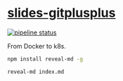 # [slides-gitplusplus](https://le-garff-yoann.gitlab.io/slides-dockerplusplus)

[![pipeline status](https://gitlab.com/le-garff-yoann/slides-dockerplusplus/badges/master/pipeline.svg)](https://gitlab.com/le-garff-yoann/slides-dockerplusplus/pipelines)

From Docker to k8s.

```bash
npm install reveal-md -g

reveal-md index.md
```
